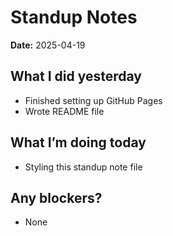 # Standup Notes

**Date:** 2025-04-19

## What I did yesterday
- Finished setting up GitHub Pages
- Wrote README file

## What I’m doing today
- Styling this standup note file

## Any blockers?
- None
